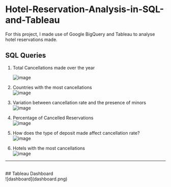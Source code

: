 # Hotel-Reservation-Analysis-in-SQL-and-Tableau

For this project, I made use of Google BigQuery and Tableau to analyse hotel reservations made.

## SQL Queries

1. Total Cancellations made over the year
   </br>
   
   <img width="595" alt="image" src="https://github.com/Nalito/Hotel-Reservation-Analysis-in-SQL-and-Tableau/assets/71222572/cc33cf58-fc15-4a16-8095-e9bf29f1216e">

2. Countries with the most cancellations </br> <img width="452" alt="image" src="https://github.com/Nalito/Hotel-Reservation-Analysis-in-SQL-and-Tableau/assets/71222572/9b0fb3fc-a924-4d80-8c24-9779eadd7225">


3. Variation between cancellation rate and the presence of minors </br> <img width="452" alt="image" src="https://github.com/Nalito/Hotel-Reservation-Analysis-in-SQL-and-Tableau/assets/71222572/1b7b9840-30b3-4650-a2ea-20ae47beaa72">


4. Percentage of Cancelled Reservations </br> <img width="452" alt="image" src="https://github.com/Nalito/Hotel-Reservation-Analysis-in-SQL-and-Tableau/assets/71222572/a5eeda3d-7d42-4a3c-b96d-19eba9027aac">


5. How does the type of deposit made affect cancellation rate? </br> <img width="640" alt="image" src="https://github.com/Nalito/Hotel-Reservation-Analysis-in-SQL-and-Tableau/assets/71222572/77bb0062-0ec1-47a5-a57f-2c90172b73dd">


6. Hotels with the most cancellations </br> <img width="640" alt="image" src="https://github.com/Nalito/Hotel-Reservation-Analysis-in-SQL-and-Tableau/assets/71222572/3e8b5574-fb97-454b-9a99-1450cd858c66">


<hr/>
</br>
## Tableau Dashboard
</br>
![dashboard](dashboard.png)


